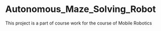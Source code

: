 # Autonomous_Maze_Solving_Robot
This project is a part of course work for the course of Mobile Robotics
